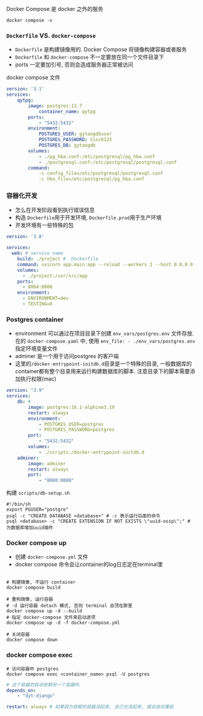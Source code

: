 Docker Compose 是 docker 之外的服务

```shell
docker compose -v 
```
### `Dockerfile`  VS. `docker-compose`

- `Dockerfile` 是构建镜像用的. Docker Compose 将镜像构建容器或者服务
- `Dockerfile` 和 `docker-compose` 不一定要放在同一个文件目录下
-  ports 一定要加引号, 否则会造成服务器正常被访问


docker compose 文件
```yaml
version: '3.1'
services:
	qytpg:
		image: postgres:13.7
			container_name: qytpg
		ports:
			- "5432:5432"
		environment:
			POSTGRES_USER: gytangdbuser
			POSTGRES_PASSWORD: Cisc0123
			POSTGRES_DB: gytangdb
		volumes:
			- ./pg_hba.conf:/etc/postgresql/pg_hba.conf
			- ./postgresql.conf:/etc/postgresql/postgresql.conf
		command:
			-c config_file=/etc/postgresql/postgresql.conf
			-c hba_file=/etc/postgresql/pg_hba.conf

```

### 容器化开发
- 怎么在开发阶段看到执行错误信息
- 构造 `Dockerfile`用于开发环境, `Dockerfile.prod`用于生产环境
- 开发环境有一些特殊的包 
```yaml
version: '3.8'

services:
  web: # service name
    build: ./project #  Dockerfile
    command: uvicorn app.main:app --reload --workers 1 --host 0.0.0.0 --port 8000
    volumes:
      - ./project:/usr/src/app
    ports:
      - 8004:8000
    environment:
      - ENVIRONMENT=dev
      - TESTING=0

```

### Postgres container
- environment 可以通过在项目目录下创建 `env_vars/postgres.env` 文件存放. 在的 `docker-compose.yaml` 中, 使用 `env_file: - ./env_vars/postgres.env` 指定环境变量文件
- adminer 是一个用于访问postgres 的客户端
- 这里的`/docker-entrypoint-initdb.d`目录是一个特殊的目录, 一般数据库的container都有整个目录用来运行构建数据库的脚本. 注意目录下的脚本需要添加执行权限(mac)
```yaml
version: "3.9"
services: 
	db: #
		image: postgres:16.1-alphine3.19
		restart: always
		environment:
			- POSTGRES_USER=postgres
			- POSTGRES_PASSWORD=postgres
		port: 
			- "5432:5432"
		volumes:
			- ./scripts:/docker-entrypoint-initdb.d
	adminer:
		image: adminer
		restart: always
		port: 
			- "8080:8080"
```
构建 `scripts/db-setup.sh`
```shell
#!/bin/sh
export PGUSER="postgre"
psql -c "CREATE DATABASE <database>" # -c 表示运行后面的命令
psql <database> -c "CREATE EXTENSION IF NOT EXISTS \"uuid-ossp\";" # 为数据库增加uuid插件
```
### Docker compose up
- 创建 `docker-compose.yml` 文件
- docker compose 命令会让container的log日志定在terminal里

```shell

# 构建镜像, 不运行 container
docker compose build 

# 重构镜像, 运行容器
# -d 运行容器 detach 模式, 否则 terminal 会顶在那里
docker compose up -d --build
# 指定 docker-compose 文件来启动进项
docker compose up -d -f docker-compose.yml

# 关闭容器
docker compose down 
```
### docker compose exec
```shell
# 访问容器中 postgres
docker compose exec <container_name> psql -U postgres
```


```yaml
# 这个容器的启动依赖另一个容器吗
depends_on: 
	- "dyt-django"

restart: always # 如果因为依赖的容器没起来, 自己也没起来, 就会自动重启
```